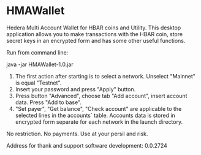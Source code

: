 # HMAWallet
Hedera Multi Account Wallet for HBAR coins and Utility.
This desktop application allows you to make transactions with the HBAR coin, store secret keys in an encrypted form and has some other useful functions.

Run from command line:

java -jar HMAWallet-1.0.jar


1. The first action after starting is to select a network. Unselect "Mainnet" is equal "Testnet".
2. Insert your password and press "Apply" button.
3. Press  button "Advanced", choose tab "Add account", insert account data. Press "Add to base".
4. "Set payer", "Get balance", "Check account" are applicable to the selected lines in the accounts` table.
Accounts data is stored in encrypted form separate for each network in the launch directory.

No restriction. No payments.
Use at your persil and risk.

Address for thank and support software development: 0.0.2724